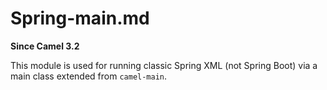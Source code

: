 # Spring-main.md

**Since Camel 3.2**

This module is used for running classic Spring XML (not Spring Boot) via
a main class extended from `camel-main`.
